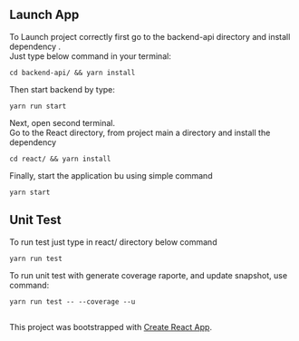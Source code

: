 ## Launch App
To Launch project correctly first go to the backend-api directory and install dependency . <br />
Just type below command in your terminal: <br />
```
cd backend-api/ && yarn install 
```
Then start backend by type:
```
yarn run start
```
Next, open second terminal. <br />
Go to the React directory, from project main a directory and install the dependency <br />

```
cd react/ && yarn install
```
Finally, start the application bu using simple command
```
yarn start 
```
## Unit Test
To run test just type in react/ directory below command
```
yarn run test
``` 
To run unit test with generate coverage raporte, and update snapshot, use command:
```
yarn run test -- --coverage --u
```
##
This project was bootstrapped with [Create React App](https://github.com/facebook/create-react-app).